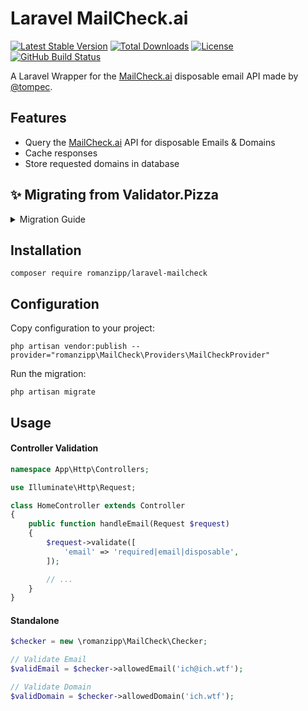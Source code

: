# Laravel MailCheck.ai

[![Latest Stable Version](https://img.shields.io/packagist/v/romanzipp/laravel-mailcheck.svg?style=flat-square)](https://packagist.org/packages/romanzipp/laravel-mailcheck)
[![Total Downloads](https://img.shields.io/packagist/dt/romanzipp/laravel-mailcheck.svg?style=flat-square)](https://packagist.org/packages/romanzipp/laravel-mailcheck)
[![License](https://img.shields.io/packagist/l/romanzipp/laravel-mailcheck.svg?style=flat-square)](https://packagist.org/packages/romanzipp/laravel-mailcheck)
[![GitHub Build Status](https://img.shields.io/github/actions/workflow/status/romanzipp/Laravel-MailCheck/tests.yml?label=tests&branch=master&style=flat-square)](https://github.com/romanzipp/Laravel-MailCheck/actions)

A Laravel Wrapper for the [MailCheck.ai](https://www.mailcheck.ai) disposable email API made by [@tompec](https://github.com/tompec).

## Features

- Query the [MailCheck.ai](https://www.mailcheck.ai) API for disposable Emails & Domains
- Cache responses
- Store requested domains in database

## ✨ Migrating from Validator.Pizza

<details>
<summary>Migration Guide</summary>

###  **Package name**

```sh
composer remove romanzipp/laravel-validator-pizza    
composer require romanzipp/laravel-mailcheck
```

### **Config file**

Update the configuration file name.

```diff
- config/mailcheck.php
+ config/mailcheck.php
```

### **Code references**

```diff
- romanzipp\ValidatorPizza\
+ romanzipp\MailCheck\
```

### **Rule**

```diff
- 'email' => 'required|email|validator_pizza',
+ 'email' => 'required|email|disposable', 
```

### Table name

The default new **table name** will be `mailcheck_checks`. If you want to keep the previous `validator_pizza` table name change the entry in your config file.

```diff
- validator_pizza
+ mailcheck_checks
```

</details>


## Installation

```
composer require romanzipp/laravel-mailcheck
```

## Configuration

Copy configuration to your project:

```
php artisan vendor:publish --provider="romanzipp\MailCheck\Providers\MailCheckProvider"
```

Run the migration:

```
php artisan migrate
```

## Usage

#### Controller Validation

```php
namespace App\Http\Controllers;

use Illuminate\Http\Request;

class HomeController extends Controller
{
    public function handleEmail(Request $request)
    {
        $request->validate([
            'email' => 'required|email|disposable',
        ]);

        // ...
    }
}
```

#### Standalone

```php
$checker = new \romanzipp\MailCheck\Checker;

// Validate Email
$validEmail = $checker->allowedEmail('ich@ich.wtf');

// Validate Domain
$validDomain = $checker->allowedDomain('ich.wtf');
```

